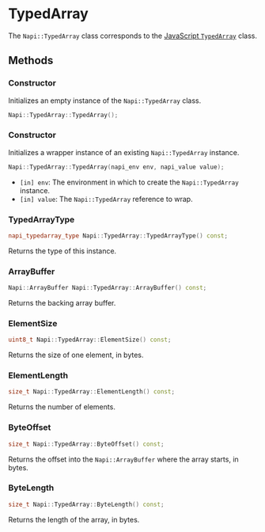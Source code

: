 # TypedArray

The `Napi::TypedArray` class corresponds to the
[JavaScript `TypedArray`](https://developer.mozilla.org/en-US/docs/Web/JavaScript/Reference/Global_Objects/TypedArray)
class.

## Methods

### Constructor

Initializes an empty instance of the `Napi::TypedArray` class.

```cpp
Napi::TypedArray::TypedArray();
```

### Constructor

Initializes a wrapper instance of an existing `Napi::TypedArray` instance.

```cpp
Napi::TypedArray::TypedArray(napi_env env, napi_value value);
```

- `[in] env`: The environment in which to create the `Napi::TypedArray` instance.
- `[in] value`: The `Napi::TypedArray` reference to wrap.

### TypedArrayType

```cpp
napi_typedarray_type Napi::TypedArray::TypedArrayType() const;
```

Returns the type of this instance.

### ArrayBuffer

```cpp
Napi::ArrayBuffer Napi::TypedArray::ArrayBuffer() const;
```

Returns the backing array buffer.

### ElementSize

```cpp
uint8_t Napi::TypedArray::ElementSize() const;
```

Returns the size of one element, in bytes.

### ElementLength

```cpp
size_t Napi::TypedArray::ElementLength() const;
```

Returns the number of elements.

### ByteOffset

```cpp
size_t Napi::TypedArray::ByteOffset() const;
```

Returns the offset into the `Napi::ArrayBuffer` where the array starts, in bytes.

### ByteLength

```cpp
size_t Napi::TypedArray::ByteLength() const;
```

Returns the length of the array, in bytes.
